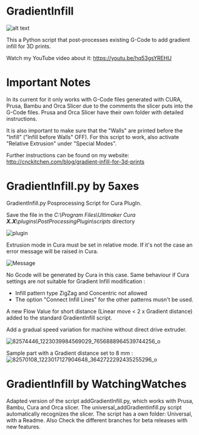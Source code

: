 # GradientInfill
![alt text](https://static1.squarespace.com/static/5d88f1f13db677155dee50fa/t/5e184edf208b5e01f31462a2/1578651390859/vlcsnap-2020-01-10-11h15m40s688.png?format=2500w)

This a Python script that post-processes existing G-Code to add gradient infill for 3D prints.

Watch my YouTube video about it: https://youtu.be/hq53gsYREHU

# Important Notes

In its current for it only works with G-Code files generated with CURA, Prusa, Bambu and Orca Slicer due to the comments the slicer puts into the G-Code files.
Prusa and Orca Slicer have their own folder with detailed instructions.

It is also important to make sure that the "Walls" are printed before the "Infill" ("Infill before Walls" OFF).
For this script to work, also activate "Relative Extrusion" under "Special Modes".

Further instructions can be found on my website: http://cnckitchen.com/blog/gradient-infill-for-3d-prints

# GradientInfill.py by 5axes

GradientInfill.py Posprocessing Script for Cura PlugIn. 

Save the file in the _C:\Program Files\Ultimaker Cura **X.X**\plugins\PostProcessingPlugin\scripts_ directory

![plugin](https://user-images.githubusercontent.com/11015345/72824291-513cca00-3c75-11ea-943a-4f8f7cb59d06.jpg)

Extrusion mode in Cura must be set in relative mode. If it's not the case an error message will be raised in Cura.

![Message](https://user-images.githubusercontent.com/11015345/72720216-c1662580-3b79-11ea-9583-60de8240eef2.jpg)

No Gcode will be generated by Cura in this case. Same behaviour if Cura settings are not suitable for Gradient Infill modification :

- Infill pattern type ZigZag and Concentric not allowed  
- The option "Connect Infill Lines" for the other patterns musn't be used.

A new Flow Value for short distance (Linear move < 2 x Gradient distance) added to the standard GradientInfill script.

Add a gradual speed variation for machine without direct drive extruder.

![82574446_1223039984569029_7656888964539744256_o](https://user-images.githubusercontent.com/11015345/72863160-ec628d80-3ccf-11ea-9891-8583b62866f7.jpg)

Sample part with a Gradient distance set to 8 mm :
![82570108_1223017127904648_3642722292435255296_o](https://user-images.githubusercontent.com/11015345/72863337-8e827580-3cd0-11ea-9681-e1de7e2071c2.jpg)

# GradientInfill by WatchingWatches
Adapted version of the script addGradientInfill.py, which works with Prusa, Bambu, Cura and Orca slicer. The universal_addGradientinfill.py script automatically recognizes the slicer. The script has a own folder: Universal, with a Readme. Also Check the different branches for beta releases with new features.